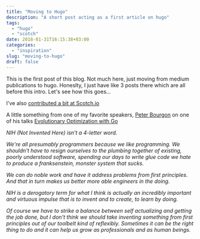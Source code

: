 ```yaml
---
title: "Moving to Hugo"
description: "A short post acting as a first article on hugo"
tags:
  - "hugo"
  - "scotch"
date: 2018-01-31T16:15:38+03:00
categories:
  - "inspiration"
slug: "moving-to-hugo"
draft: false
---
```


This is the first post of this blog. Not much here, just moving from medium publications to hugo. Honeslty, I just have like 3 posts there which are all before this intro. Let's see how this goes...

I've also [contributed a bit at Scotch.io](https://scotch.io/@ganga)

A little something from one of my favorite speakers, [Peter Bourgon](https://peter.bourgon.org/) on one of his talks [Evolutionary Optimization with Go](https://www.youtube.com/watch?v=ha8gdZ27wMo)

<i>
NIH (Not Invented Here) isn't a 4-letter word.

We're all presumably programmers because we like programming. We shouldn't have to resign ourselves to the plumbing together of existing, poorly understood software, spending our days to write glue code we hate to produce a franksenstein, monster system that sucks.

We can do noble work and have it address problems from first principles. And that in turn makes us better more able engineers in the doing.

NIH is a derogatory term for what I think is actually an incredibly important and virtuous impulse that is to invent and to create, to learn by doing.

Of course we have to strike a balance between self actualizing and getting the job done, but I don't think we should take inventing something from first principles out of our toolbelt kind of reflexibly. Sometimes it can be the right thing to do and it can help us grow as professionals and as human beings.
</i>
